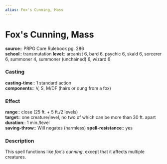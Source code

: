 ```yaml
---
alias: Fox's Cunning, Mass
---
```


# Fox's Cunning, Mass 

**source**:: PRPG Core Rulebook pg. 286  
**school**:: transmutation
**level**:: arcanist 6, bard 6, psychic 6, skald 6, sorcerer 6, summoner 4, summoner (unchained) 6, wizard 6

### Casting 

**casting-time**:: 1 standard action  
**components**:: V, S, M/DF (hairs or dung from a fox)

### Effect 

**range**:: close (25 ft. + 5 ft./2 levels)  
**target**:: one creature/level, no two of which can be more than 30 ft. apart  
**duration**:: 1 min./level  
**saving-throw**:: Will negates (harmless)
**spell-resistance**:: yes

### Description 

This spell functions like *fox's cunning*, except that it affects multiple creatures.
